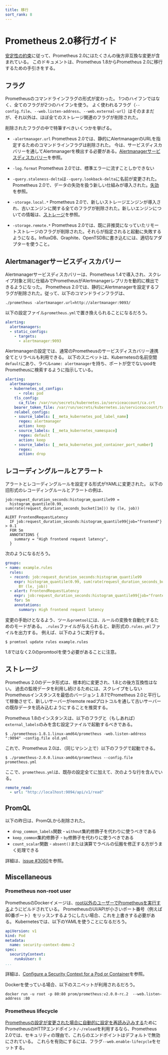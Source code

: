 ```yaml
---
title: 移行
sort_rank: 8
---
```


# Prometheus 2.0移行ガイド

[安定性の約束](https://prometheus.io/blog/2016/07/18/prometheus-1-0-released/#fine-print)に従って、Prometheus 2.0にはたくさんの後方非互換な変更が含まれている。
このドキュメントは、Prometheus 1.8からPrometheus 2.0に移行するための手引きをする。

## フラグ

Prometheusのコマンドラインフラグの形式が変わった。
1つのハイフンではなく、全てのフラグが2つのハイフンを使う。
よく使われるフラグ（`--config.file`、`--web.listen-address`、`--web.external-url`）はそのままだが、それ以外は、ほぼ全てのストレージ関連のフラグが削除された。

削除されたフラグの中で特筆すべきいくつかを挙げる。

- `-alertmanager.url` Prometheus 2.0では、静的にAlertmanagerのURLを指定するためのコマンドラインフラグは削除された。
  今は、サービスディスカバリーを通してAlertmanagerを検出する必要がある。[Alertmanagerサービスディスカバリー](#amsd)を参照。

- `-log.format` Prometheus 2.0では、標準エラーに流すことしかできない

- `-query.staleness-delta`は`--query.lookback-delta`に名前が変更された。Prometheus 2.0で、データの失効を扱う新しい仕組みが導入された。[失効](querying/basics.md#staleness)を参照。

- `-storage.local.*` Prometheus 2.0で、新しいストレージエンジンが導入され、古いエンジンに関する全てのフラグが削除された。新しいエンジンについての情報は、[ストレージ](#storage)を参照。

- `-storage.remote.*` Prometheus 2.0では、既に非推奨になっていたリモートストレージのフラグが削除された。それらが指定されると起動に失敗するようになる。InfluxDB、Graphite、OpenTSDBに書き込むには、適切なアダプターを使うこと。

## Alertmanagerサービスディスカバリー

Alertmanagerサービスディスカバリーは、Prometheus 1.4で導入され、スクレイプ対象と同じ仕組みでPrometheusがAlertmanagerレプリカを動的に検出できるようになった。
Prometheus 2.0では、静的にAlertmanagerを設定するフラグが削除された。従って、以下のコマンドラインフラグは、

```
./prometheus -alertmanager.url=http://alertmanager:9093/
```

以下の設定ファイル`prometheus.yml`で置き換えられることになるだろう。

```yaml
alerting:
  alertmanagers:
  - static_configs:
    - targets:
      - alertmanager:9093
```

Alertmanagerの設定では、通常のPrometheusのサービスディスカバリー連携全てとリラベルも利用できる。
以下のスニペットは、Kubernetesの名前空間`default`にあり、ラベル`name: alertmanager`を持ち、ポートが空でないpodをPrometheusに検索するように指示している。

```yaml
alerting:
  alertmanagers:
  - kubernetes_sd_configs:
      - role: pod
    tls_config:
      ca_file: /var/run/secrets/kubernetes.io/serviceaccount/ca.crt
    bearer_token_file: /var/run/secrets/kubernetes.io/serviceaccount/token
    relabel_configs:
    - source_labels: [__meta_kubernetes_pod_label_name]
      regex: alertmanager
      action: keep
    - source_labels: [__meta_kubernetes_namespace]
      regex: default
      action: keep
    - source_labels: [__meta_kubernetes_pod_container_port_number]
      regex:
      action: drop
```

## レコーディングルールとアラート

アラートとレコーディングルールを設定する形式がYAMLに変更された。
以下の旧形式のレコーディングルールとアラートの例は、

```
job:request_duration_seconds:histogram_quantile99 =
  histogram_quantile(0.99, sum(rate(request_duration_seconds_bucket[1m])) by (le, job))

ALERT FrontendRequestLatency
  IF job:request_duration_seconds:histogram_quantile99{job="frontend"} > 0.1
  FOR 5m
  ANNOTATIONS {
    summary = "High frontend request latency",
  }
```

次のようになるだろう。

```yaml
groups:
- name: example.rules
  rules:
  - record: job:request_duration_seconds:histogram_quantile99
    expr: histogram_quantile(0.99, sum(rate(request_duration_seconds_bucket[1m]))
      BY (le, job))
  - alert: FrontendRequestLatency
    expr: job:request_duration_seconds:histogram_quantile99{job="frontend"} > 0.1
    for: 5m
    annotations:
      summary: High frontend request latency
```

変更の手助けとなるよう、ツール`promtool`には、ルールの変換を自動化するためのモードがある。
`.rules`ファイルが与えられると、新形式の`.rules.yml`ファイルを出力する。
例えば、以下のように実行する。

```
$ promtool update rules example.rules
```

1.8ではなく2.0のpromtoolを使う必要があることに注意。

## ストレージ

Prometheus 2.0のデータ形式は、根本的に変更され、1.8との後方互換性はない。
過去の監視データを利用し続けるためには、スクレイプをしないPrometheusインスタンスを最低のバージョン１.8.1でPrometheus 2.0と平行して稼働させて、新しいサーバーがremote readプロトコルを通して古いサーバーの既存データを読み込むようにすることを推奨する。

Prometheus 1.8のインスタンスは、以下のフラグと（もしあれば）`external_labels`のみを含む設定ファイルで起動するべきである。

```
$ ./prometheus-1.8.1.linux-amd64/prometheus -web.listen-address ":9094" -config.file old.yml
```

これで、Prometheus 2.0は、（同じマシン上で）以下のフラグで起動できる。

```
$ ./prometheus-2.0.0.linux-amd64/prometheus --config.file prometheus.yml
```

ここで、`prometheus.yml`は、既存の設定全てに加えて、次のような行を含んでいる。

```yaml
remote_read:
  - url: "http://localhost:9094/api/v1/read"
```

## PromQL

以下の昨日は、PromQLから削除された。

- `drop_common_labels`関数 - `without`集約修飾子を代わりに使うべきである
- `keep_common`集約修飾子 - `by`修飾子を代わりに使うべきである
- `count_scalar`関数 - `absent()`または演算でラベルの伝搬を修正する方がうまく処理できる

詳細は、[issue #3060](https://github.com/prometheus/prometheus/issues/3060)を参照。

## Miscellaneous

### Prometheus non-root user

PrometheusのDockerイメージは、[root以外のユーザーでPrometheusを実行する](https://github.com/prometheus/prometheus/pull/2859)ようにビルドされている。
PrometheusのUI/APIが小さいポート番号（例えば80番ポート）をリッスンするようにしたい場合、これを上書きする必要がある。
Kubernetesでは、以下のYAMLを使うことになるだろう。

```yaml
apiVersion: v1
kind: Pod
metadata:
  name: security-context-demo-2
spec:
  securityContext:
    runAsUser: 0
...
```

詳細は、[Configure a Security Context for a Pod or Container](https://kubernetes.io/docs/tasks/configure-pod-container/security-context/)を参照。

Dockerを使っている場合、以下のスニペットが利用されるだろう。

```
docker run -u root -p 80:80 prom/prometheus:v2.0.0-rc.2  --web.listen-address :80
```

### Prometheus lifecycle

[Prometheusの設定が変更された場合に自動的に設定を再読み込みする](configuration/configuration.md)ためにPrometheusのHTTPエンドポイント`/-/reload`を利用するなら、Prometheus 2.0では、セキュリティの理由で、これらのエンドポイントはデフォルトで無効にされている。
これらを有効にするには、フラグ`--web.enable-lifecycle`をセットする。

